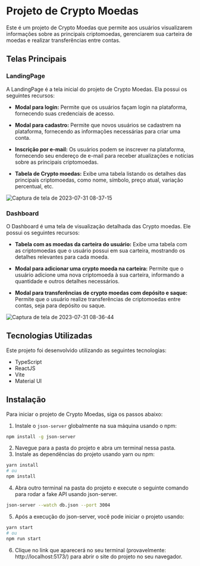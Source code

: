 
# Projeto de Crypto Moedas

Este é um projeto de Crypto Moedas que permite aos usuários visualizarem informações sobre as principais criptomoedas, gerenciarem sua carteira de moedas e realizar transferências entre contas.

## Telas Principais

### LandingPage

A LandingPage é a tela inicial do projeto de Crypto Moedas. Ela possui os seguintes recursos:

- **Modal para login:** Permite que os usuários façam login na plataforma, fornecendo suas credenciais de acesso.

- **Modal para cadastro:** Permite que novos usuários se cadastrem na plataforma, fornecendo as informações necessárias para criar uma conta.

- **Inscrição por e-mail:** Os usuários podem se inscrever na plataforma, fornecendo seu endereço de e-mail para receber atualizações e notícias sobre as principais criptomoedas.

- **Tabela de Crypto moedas:** Exibe uma tabela listando os detalhes das principais criptomoedas, como nome, símbolo, preço atual, variação percentual, etc.

![Captura de tela de 2023-07-31 08-37-15](https://github.com/Pedro-Alcantara-M/cryptocurrency/assets/landingPage.png)

### Dashboard

O Dashboard é uma tela de visualização detalhada das Crypto moedas. Ele possui os seguintes recursos:

- **Tabela com as moedas da carteira do usuário:** Exibe uma tabela com as criptomoedas que o usuário possui em sua carteira, mostrando os detalhes relevantes para cada moeda.

- **Modal para adicionar uma crypto moeda na carteira:** Permite que o usuário adicione uma nova criptomoeda à sua carteira, informando a quantidade e outros detalhes necessários.

- **Modal para transferências de crypto moedas com depósito e saque:** Permite que o usuário realize transferências de criptomoedas entre contas, seja para depósito ou saque.

![Captura de tela de 2023-07-31 08-36-44](https://github.com/Pedro-Alcantara-M/cryptocurrency/assets/dashboard.png)

## Tecnologias Utilizadas

Este projeto foi desenvolvido utilizando as seguintes tecnologias:

- TypeScript
- ReactJS
- Vite
- Material UI

## Instalação

Para iniciar o projeto de Crypto Moedas, siga os passos abaixo:

1. Instale o `json-server` globalmente na sua máquina usando o npm:

```bash
npm install -g json-server
```

2. Navegue para a pasta do projeto e abra um terminal nessa pasta.
3. Instale as dependências do projeto usando yarn ou npm:

```bash
yarn install
# ou
npm install
```

4. Abra outro terminal na pasta do projeto e execute o seguinte comando para rodar a fake API usando json-server.

```bash
json-server --watch db.json --port 3004
```

5. Após a execução do json-server, você pode iniciar o projeto usando:

```bash
yarn start
# ou
npm run start
```

6. Clique no link que aparecerá no seu terminal (provavelmente: http://localhost:5173/) para abrir o site do projeto no seu navegador.

